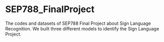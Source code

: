 # SEP788_FinalProject
The codes and datasets of SEP788 Final Project about Sign Language Recognition. 
We built three different models to identify the Sign Language Project.
